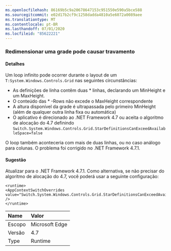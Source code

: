 ```yaml
---
ms.openlocfilehash: 86169b5c9a20678647153c951550e590a5bce588
ms.sourcegitcommit: e02d17b2cf9c1258dadda4810a5e6072a0089aee
ms.translationtype: MT
ms.contentlocale: pt-BR
ms.lasthandoff: 07/01/2020
ms.locfileid: "85622221"
---
```

### <a name="resizing-a-grid-can-hang"></a>Redimensionar uma grade pode causar travamento

#### <a name="details"></a>Detalhes

Um loop infinito pode ocorrer durante o layout de um <code>T:System.Windows.Controls.Grid</code> nas seguintes circunstâncias:<ul><li>As definições de linha contêm duas \* linhas, declarando um MinHeight e um MaxHeight.</li><li>O conteúdo das \* -Rows não excede o MaxHeight correspondente</li><li>A altura disponível da grade é ultrapassada pelo primeiro MinHeight (além de qualquer outra linha fixa ou automática)</li><li>O aplicativo é direcionado ao .NET Framework 4.7 ou aceita o algoritmo de alocação do 4.7 definindo <code>Switch.System.Windows.Controls.Grid.StarDefinitionsCanExceedAvailableSpace=false</code></li></ul>O loop também aconteceria com mais de duas linhas, ou no caso análogo para colunas. O problema foi corrigido no .NET Framework 4.7.1.

#### <a name="suggestion"></a>Sugestão

Atualizar para o .NET Framework 4.7.1.  Como alternativa, se não precisar do algoritmo de alocação do 4.7, você poderá usar a seguinte configuração:<pre><code class="lang-xml">&lt;runtime&gt;&#13;&#10;&lt;AppContextSwitchOverrides value=&quot;Switch.System.Windows.Controls.Grid.StarDefinitionsCanExceedAvailableSpace=true&quot; /&gt;&#13;&#10;&lt;/runtime&gt;&#13;&#10;</code></pre>

| Name    | Valor       |
|:--------|:------------|
| Escopo   |Microsoft Edge|
|Versão|4.7|
|Type|Runtime|
